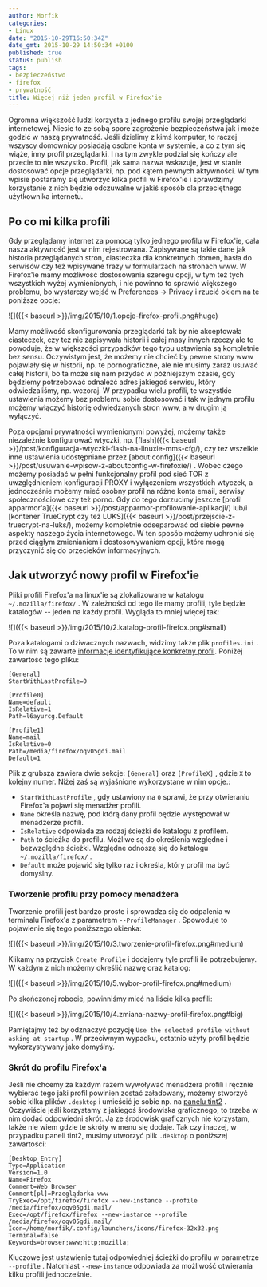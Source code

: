 ```yaml
---
author: Morfik
categories:
- Linux
date: "2015-10-29T16:50:34Z"
date_gmt: 2015-10-29 14:50:34 +0100
published: true
status: publish
tags:
- bezpieczeństwo
- firefox
- prywatność
title: Więcej niż jeden profil w Firefox'ie
---
```


Ogromna większość ludzi korzysta z jednego profilu swojej przeglądarki internetowej. Niesie to ze
sobą spore zagrożenie bezpieczeństwa jak i może godzić w naszą prywatność. Jeśli dzielimy z kimś
komputer, to raczej wszyscy domownicy posiadają osobne konta w systemie, a co z tym się wiąże, inny
profil przeglądarki. I na tym zwykle podział się kończy ale przecie to nie wszystko. Profil, jak
sama nazwa wskazuje, jest w stanie dostosować opcje przeglądarki, np. pod kątem pewnych aktywności.
W tym wpisie postaramy się utworzyć kilka profili w Firefox'ie i sprawdzimy korzystanie z nich
będzie odczuwalne w jakiś sposób dla przeciętnego użytkownika internetu.

<!--more-->
## Po co mi kilka profili

Gdy przeglądamy internet za pomocą tylko jednego profilu w Firefox'ie, cała nasza aktywność jest w
nim rejestrowana. Zapisywane są takie dane jak historia przeglądanych stron, ciasteczka dla
konkretnych domen, hasła do serwisów czy też wpisywane frazy w formularzach na stronach www. W
Firefox'ie mamy możliwość dostosowania szeregu opcji, w tym też tych wszystkich wyżej wymienionych,
i nie powinno to sprawić większego problemu, bo wystarczy wejść w Preferences -> Privacy i rzucić
okiem na te poniższe opcje:

![]({{< baseurl >}}/img/2015/10/1.opcje-firefox-profil.png#huge)

Mamy możliwość skonfigurowania przeglądarki tak by nie akceptowała ciasteczek, czy też nie
zapisywała historii i całej masy innych rzeczy ale to powoduje, że w większości przypadków tego
typu ustawienia są kompletnie bez sensu. Oczywistym jest, że możemy nie chcieć by pewne strony www
pojawiały się w historii, np. te pornograficzne, ale nie musimy zaraz usuwać całej historii, bo ta
może się nam przydać w późniejszym czasie, gdy będziemy potrzebować odnaleźć adres jakiegoś serwisu,
który odwiedzaliśmy, np. wczoraj. W przypadku wielu profili, te wszystkie ustawienia możemy bez
problemu sobie dostosować i tak w jednym profilu możemy włączyć historię odwiedzanych stron www, a w
drugim ją wyłączyć.

Poza opcjami prywatności wymienionymi powyżej, możemy także niezależnie konfigurować wtyczki, np.
[flash]({{< baseurl >}}/post/konfiguracja-wtyczki-flash-na-linuxie-mms-cfg/), czy też wszelkie
inne ustawienia udostępniane przez
[about:config]({{< baseurl >}}/post/usuwanie-wpisow-z-aboutconfig-w-firefoxie/) . Wobec czego
możemy posiadać w pełni funkcjonalny profil pod sieć TOR z uwzględnieniem konfiguracji PROXY i
wyłączeniem wszystkich wtyczek, a jednocześnie możemy mieć osobny profil na różne konta email,
serwisy społecznościowe czy też porno. Gdy do tego dorzucimy jeszcze [profil
apparmor'a]({{< baseurl >}}/post/apparmor-profilowanie-aplikacji/) lub/i [kontener TrueCrypt czy
też LUKS]({{< baseurl >}}/post/przejscie-z-truecrypt-na-luks/), możemy kompletnie odseparować od
siebie pewne aspekty naszego życia internetowego. W ten sposób możemy uchronić się przed ciągłym
zmienianiem i dostosowywaniem opcji, które mogą przyczynić się do przecieków informacyjnych.

## Jak utworzyć nowy profil w Firefox'ie

Pliki profili Firefox'a na linux'ie są zlokalizowane w katalogu `~/.mozilla/firefox/` . W zależności
od tego ile mamy profili, tyle będzie katalogów -- jeden na każdy profil. Wygląda to mniej więcej
tak:

![]({{< baseurl >}}/img/2015/10/2.katalog-profil-firefox.png#small)

Poza katalogami o dziwacznych nazwach, widzimy także plik `profiles.ini` . To w nim są zawarte
[informacje identyfikujące konkretny profil](http://kb.mozillazine.org/Profiles.ini_file). Poniżej
zawartość tego pliku:

    [General]
    StartWithLastProfile=0

    [Profile0]
    Name=default
    IsRelative=1
    Path=l6ayurcg.Default

    [Profile1]
    Name=mail
    IsRelative=0
    Path=/media/firefox/oqv05gdi.mail
    Default=1

Plik z grubsza zawiera dwie sekcje: `[General]` oraz `[ProfileX]` , gdzie `X` to kolejny numer.
Niżej zaś są wyjaśnione wykorzystane w nim opcje.:

  - `StartWithLastProfile` , gdy ustawiony na `0` sprawi, że przy otwieraniu Firefox'a pojawi się
    menadżer profili.
  - `Name` określa nazwę, pod którą dany profil będzie występował w menadżerze profili.
  - `IsRelative` odpowiada za rodzaj ścieżki do katalogu z profilem.
  - `Path` to ścieżka do profilu. Możliwe są do określenia względne i bezwzględne ścieżki. Względne
    odnoszą się do katalogu `~/.mozilla/firefox/` .
  - `Default` może pojawić się tylko raz i określa, który profil ma być domyślny.

### Tworzenie profilu przy pomocy menadżera

Tworzenie profili jest bardzo proste i sprowadza się do odpalenia w terminalu Firefox'a z parametrem
`--ProfileManager` . Spowoduje to pojawienie się tego poniższego okienka:

![]({{< baseurl >}}/img/2015/10/3.tworzenie-profil-firefox.png#medium)

Klikamy na przycisk `Create Profile` i dodajemy tyle profili ile potrzebujemy. W każdym z nich
możemy określić nazwę oraz katalog:

![]({{< baseurl >}}/img/2015/10/5.wybor-profil-firefox.png#medium)

Po skończonej robocie, powinniśmy mieć na liście kilka profili:

![]({{< baseurl >}}/img/2015/10/4.zmiana-nazwy-profil-firefox.png#big)

Pamiętajmy też by odznaczyć pozycję `Use the selected profile without asking at startup` . W
przeciwnym wypadku, ostatnio użyty profil będzie wykorzystywany jako domyślny.

### Skrót do profilu Firefox'a

Jeśli nie chcemy za każdym razem wywoływać menadżera profili i ręcznie wybierać tego jaki profil
powinien zostać załadowany, możemy stworzyć sobie kilka plików `.desktop` i umieścić je sobie np. na
[panelu tint2](https://gitlab.com/o9000/tint2) . Oczywiście jeśli korzystamy z jakiegoś środowiska
graficznego, to trzeba w nim dodać odpowiedni skrót. Ja ze środowisk graficznych nie korzystam,
także nie wiem gdzie te skróty w menu się dodaje. Tak czy inaczej, w przypadku paneli tint2, musimy
utworzyć plik `.desktop` o poniższej zawartości:

    [Desktop Entry]
    Type=Application
    Version=1.0
    Name=Firefox
    Comment=Web Browser
    Comment[pl]=Przeglądarka www
    TryExec=/opt/firefox/firefox --new-instance --profile /media/firefox/oqv05gdi.mail/
    Exec=/opt/firefox/firefox --new-instance --profile /media/firefox/oqv05gdi.mail/
    Icon=/home/morfik/.config/launchers/icons/firefox-32x32.png
    Terminal=false
    Keywords=browser;www;http;mozilla;

Kluczowe jest ustawienie tutaj odpowiedniej ścieżki do profilu w parametrze `--profile` . Natomiast
`--new-instance` odpowiada za możliwość otwierania kilku profili jednocześnie.
